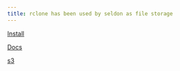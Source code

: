 ```yaml
---
title: rclone has been used by seldon as file storage
---
```


[Install](https://rclone.org/install/)

[Docs](https://rclone.org/docs/)

[s3](https://rclone.org/s3/)